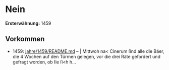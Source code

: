 # Nein

**Ersterwähnung:** 1459

## Vorkommen
- 1459: [jahre/1459/README.md](../jahre/1459/README.md) – |
Mittwoh na< Cinerum ſind alle die Bäer, die
4 Wochen auf den Türmen gelegen, vor die drei Räte
gefordert und gefragt worden, ob ſie ſi<h h...
